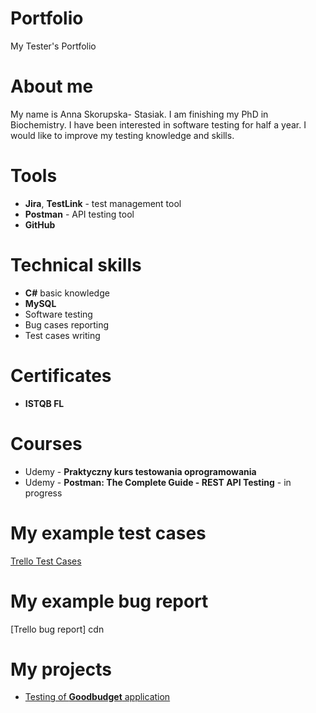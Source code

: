 # Portfolio
My Tester's Portfolio
# About me
My name is Anna Skorupska- Stasiak. I am finishing my PhD in Biochemistry. I have been interested in software testing for half a year. I would like to improve my testing knowledge and skills.
# Tools
- **Jira**, **TestLink** - test management tool <br>
- **Postman** - API testing tool <br>
 - **GitHub**
# Technical skills
- **C#** basic knowledge <br>
- **MySQL** <br>
- Software testing
- Bug cases reporting
- Test cases writing
# Certificates
- **ISTQB FL**
# Courses
- Udemy - **Praktyczny kurs testowania oprogramowania**
- Udemy - **Postman: The Complete Guide - REST API Testing** - in progress

# My example test cases 
<a href="https://docs.google.com/document/d/1VIzjXBy_CFiPCh6so_UWZLf99QX4TjHt_mneB7qQ3S8/edit#" target="_blank">Trello Test Cases</a>
# My example bug report
[Trello bug report] cdn
# My projects
- <a href="https://goodbudget.com/](https://docs.google.com/document/d/1KW0HZXRn8ky4mbopETfCWjlnY-5H_Zd2iYSpl8qeOvs/edit#" target="_blank"> Testing of **Goodbudget** application </a>



